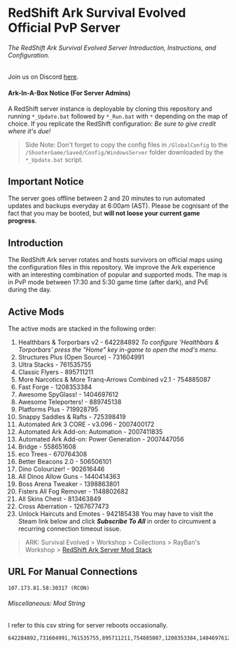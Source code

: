 # RedShift Ark Survival Evolved Official PvP Server
###### The RedShift Ark Survival Evolved Server Introduction, Instructions, and Configuration.
Join us on Discord [here](https://discord.gg/vrkuGZf).

#### Ark-In-A-Box Notice (For Server Admins)
A RedShift server instance is deployable by cloning this repository and running `*_Update.bat` followed by `*_Run.bat` with `*` depending on the map of choice. If you replicate the RedShift configuration: *Be sure to give credit where it's due!* 
> Side Note: Don't forget to copy the config files in `/GlobalConfig` to the `/ShooterGame/Saved/Config/WindowsServer` folder downloaded by the `*_Update.bat` script.


## Important Notice
The server goes offline between 2 and 20 minutes to run automated updates and backups everyday at 6:00am (AST). Please be cognisant of the fact that you may be booted, but **will not loose your current game progress**.


## Introduction
The RedShift Ark server rotates and hosts survivors on official maps using the configuration files in this repository. We improve the Ark experience with an interesting combination of popular and supported mods. The map is in PvP mode between 17:30 and 5:30 game time (after dark), and PvE during the day.

## Active Mods
The active mods are stacked in the following order:
1. Healthbars & Torporbars v2 - 642284892
   *To configure 'Healthbars & Torporbars' press the "Home" key in-game to open the mod's menu.*
2. Structures Plus (Open Source) - 731604991
3. Ultra Stacks - 761535755
4. Classic Flyers - 895711211
5. More Narcotics & More Tranq-Arrows Combined v2.1 - 754885087
6. Fast Forge - 1208353384
7. Awesome SpyGlass! - 1404697612
8. Awesome Teleporters! - 889745138
9. Platforms Plus - 719928795
10. Snappy Saddles & Rafts - 725398419
11. Automated Ark 3 CORE - v3.096 - 2007400172
12. Automated Ark Add-on: Automation - 2007411835
13. Automated Ark Add-on: Power Generation - 2007447056
14. Bridge - 558651608
15. eco Trees - 670764308
16. Better Beacons 2.0 - 506506101
17. Dino Colourizer! - 902616446
18. All Dinos Allow Guns - 1440414363
19. Boss Arena Tweaker - 1398863801
20. Fisters All Fog Remover - 1148802682
21. All Skins Chest - 813463849
22. Cross Aberration - 1267677473
23. Unlock Haircuts and Emotes - 942185438
You may have to visit the Steam link below and click **_Subscribe To All_** in order to circumvent a recurring connection timeout issue.


> ARK: Survival Evolved > Workshop > Collections > RayBan's Workshop > [RedShift Ark Server Mod Stack](http://steamcommunity.com/sharedfiles/filedetails/?id=1138050972)

## URL For Manual Connections
```
107.173.81.58:30317 (RCON)
```


###### Miscellaneous: Mod String
I refer to this csv string for server reboots occasionally. 
```
642284892,731604991,761535755,895711211,754885087,1208353384,1404697612,889745138,719928795,725398419,2007400172,2007411835,2007447056,558651608,670764308,506506101,902616446,1440414363,1398863801,1148802682,813463849,1267677473,942185438
```

